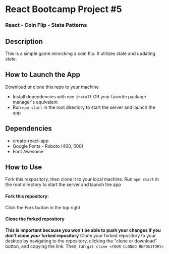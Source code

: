 # React Bootcamp Project #5

### React - Coin Flip - State Patterns

## Description
This is a simple game mimicking a coin flip. It utilizes state and updating state.

<!-- <img src="example.png" alt="Example image" width="350" align="center"/> -->

## How to Launch the App
Download or clone this repo to your machine
- Install dependencies with `npm install` OR your favorite package manager's equivalent
- Run `npm start` in the root directory to start the server and launch the app

## Dependencies
- create-react-app
- Google Fonts - Roboto (400, 500)
- Font Awesome

## How to Use
Fork this respository, then clone it to your local machine. Run `npm start` in the root directory to start the server and launch the app

#### Fork this repository:
Click the Fork button in the top right

#### Clone the forked repository
**This is important because you won't be able to push your changes if you don't clone _your_ forked repository**
Clone _your_ forked repository to your desktop by navigating to the repository, clicking the "clone or download" button, and copying the link. Then, run `git clone <YOUR CLONED REPOSITORY>`

